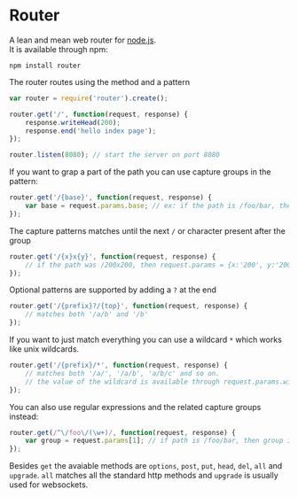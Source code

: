# Router
A lean and mean web router for [node.js](http://nodejs.org).  
It is available through npm:

	npm install router
	
The router routes using the method and a pattern

``` js
var router = require('router').create();

router.get('/', function(request, response) {
	response.writeHead(200);
	response.end('hello index page');
});

router.listen(8080); // start the server on port 8080
```

If you want to grap a part of the path you can use capture groups in the pattern:

``` js
router.get('/{base}', function(request, response) {
	var base = request.params.base; // ex: if the path is /foo/bar, then base = foo
});
```

The capture patterns matches until the next `/` or character present after the group

``` js
router.get('/{x}x{y}', function(request, response) {
	// if the path was /200x200, then request.params = {x:'200', y:'200'}
});
```

Optional patterns are supported by adding a `?` at the end

``` js
router.get('/{prefix}?/{top}', function(request, response) {
	// matches both '/a/b' and '/b'
});
```

If you want to just match everything you can use a wildcard `*` which works like unix wildcards.

``` js
router.get('/{prefix}/*', function(request, response) {
	// matches both '/a/', '/a/b', 'a/b/c' and so on.
	// the value of the wildcard is available through request.params.wildcard
});
```

You can also use regular expressions and the related capture groups instead:

``` js
router.get(/^\/foo\/(\w+)/, function(request, response) {
	var group = request.params[1]; // if path is /foo/bar, then group is bar
});
```

Besides `get` the avaiable methods are `options`, `post`, `put`, `head`, `del`, `all` and `upgrade`.
`all` matches all the standard http methods and `upgrade` is usually used for websockets.